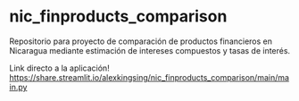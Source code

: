 # nic_finproducts_comparison
Repositorio para proyecto de comparación de productos financieros en Nicaragua mediante estimación de intereses compuestos y tasas de interés.



Link directo a la aplicación! https://share.streamlit.io/alexkingsing/nic_finproducts_comparison/main/main.py
